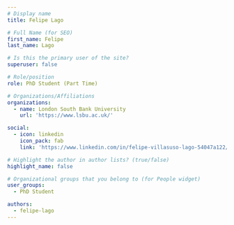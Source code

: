 ```yaml
---
# Display name
title: Felipe Lago

# Full Name (for SEO)
first_name: Felipe
last_name: Lago

# Is this the primary user of the site?
superuser: false

# Role/position
role: PhD Student (Part Time)

# Organizations/Affiliations
organizations:
  - name: London South Bank University
    url: 'https://www.lsbu.ac.uk/'

social:
  - icon: linkedin
    icon_pack: fab
    link: 'https://www.linkedin.com/in/felipe-villasuso-lago-54047a122/?originalSubdomain=ae'

# Highlight the author in author lists? (true/false)
highlight_name: false

# Organizational groups that you belong to (for People widget)
user_groups:
  - PhD Student

authors:
  - felipe-lago
---
```

